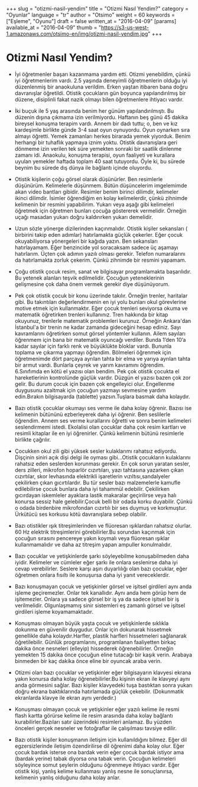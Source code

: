 +++
slug = "otizmi-nasil-yendim"
title = "Otizmi Nasıl Yendim?"
category = "Oyunlar"
language = "tr"
author = "Otsimo"
weight = 60
keywords = ["Eşleme", "Oyunu"]
draft = false
written_at = "2016-04-09"
[params]
available_at = "2016-04-09"
thumb = "https://s3-us-west-1.amazonaws.com/otsimo-en/img/otizmi-nasil-yendim.jpg"
+++



# Otizmi Nasıl Yendim?

- İyi öğretmenler başarı kazanmama yardım etti. Otizmi yenebildim, çünkü iyi öğretmenlerim vardı. 2.5 yaşında deneyimli öğretmenlerin olduğu iyi düzenlenmiş bir anaokuluna verildim. Erken yaştan itibaren bana doğru davranışlar öğretildi. Otistik çocukların gün boyunca yapılandırılmış bir düzene, disiplinli fakat nazik olmayı bilen öğretmenlere ihtiyacı vardır.

- İki buçuk ile 5 yaş arasında benim her günüm yapılandırılmıştı. Bu düzenin dışına çıkmama izin verilmiyordu. Haftanın beş günü 45 dakika bireysel konuşma terapim vardı. Annem bir dadı tuttu; o, ben ve kız kardeşimle birlikte günde 3-4 saat oyun oynuyordu. Oyun oynarken sıra almayı öğretti. Yemek zamanları herkes birarada yemek yiyorduk. Benim herhangi bir tuhaflık yapmaya iznim yoktu. Otistik davranışlara geri dönmeme izin verilen tek süre yemekten sonraki bir saatlik dinlenme zamanı idi. Anaokulu, konuşma terapisi, oyun faaliyeti ve kurallara uyulan yemekler haftada toplam 40 saat tutuyordu. Öyle ki, bu sürede beynim bu sürede dış dünya ile bağlantı içinde oluyordu.

- Otistik kişilerin çoğu görsel olarak düşünürler. Ben resimlerle düşünürüm. Kelimelerle düşünmem. Bütün düşüncelerim imgelemimde akan video bantları gibidir. Resimler benim birinci dilimdir, kelimeler ikinci dilimdir. İsimler öğrendiğim en kolay kelimelerdir, çünkü zihnimde kelimenin bir resmini yapabilirim. Yukarı veya aşağı gibi kelimeleri öğretmek için öğretmen bunları çocuğa göstererek vermelidir. Örneğin uçağı masadan yukarı doğru kaldırırken yukarı demelidir.

- Uzun sözle yönerge dizilerinden kaçınmalıdır. Otistik kişiler sekansları ( birbirini takip eden adımlar) hatırlamakta güçlük çekerler. Eğer çocuk okuyabiliyorsa yönergeleri bir kağıda yazın. Ben sekansları hatırlayamam. Eğer benzincide yol soracaksam sadece üç aşamayı hatırlarım. Üçten çok adımın yazılı olması gerekir. Telefon numaralarını da hatırlamakta zorluk çekerim. Çünkü zihnimde bir resmini yapamam.

- Çoğu otistik çocuk resim, sanat ve bilgisayar programlamakta başarılıdır. Bu yetenek alanları teşvik edilmelidir. Çocuğun yeteneklerinin gelişmesine çok daha önem vermek gerekir diye düşünüyorum.

- Pek çok otistik çocuk bir konu üzerinde takılır. Örneğin trenler, haritalar gibi. Bu takıntıları değerlendirmenin en iyi yolu bunları okul görevlerine motive etmek için kullanmaktır. Eğer çocuk trenleri seviyorsa okuma ve matematik öğretirken trenleri kullanınız. Tren hakkında bir kitap okuyunuz, trenlerle matematik problemleri kurunuz. Örneğin Ankara'dan İstanbul'a bir trenin ne kadar zamanda gideceğini hesap ediniz. Sayı kavramlarını öğretirken somut görsel yöntemler kullanın. Ailem sayıları öğrenmem için bana bir matematik oyuncağı verdiler. Bunda 1’den 10’a kadar sayılar için farklı renk ve büyüklükte bloklar vardı. Bununla toplama ve çıkarma yapmayı öğrendim. Bölmeleri öğrenmek için öğretmenimde dört parçaya ayrılan tahta bir elma ve yarıya ayrılan tahta bir armut vardı. Bunlarla çeyrek ve yarım kavramını öğrendim.
6.Sınıfımda en kötü el yazısı olan bendim. Pek çok otistik çocukta el hareketlerinin kontrolünde güçlük vardır. Düzgün el yazısı bazen çok zor gelir. Bu durum çocuk için bazen çok engelleyici olur. Engellenme duygusunu azaltmak için çocuğun yazmayı sevmesine yardım edin.Bırakın bilgisayarda (tablette) yazsın.Tuşlara basmak daha kolaydır.

- Bazı otistik çocuklar okumayı ses verme ile daha kolay öğrenir. Bazısı ise kelimenin bütününü ezberleyerek daha iyi öğrenir. Ben seslilerle öğrendim. Annem ses verme kurallarını öğretti ve sonra benim kelimeleri seslendirmemi istedi. Ekolalisi olan çocuklar daha çok resim kartları ve resimli kitaplar ile en iyi öğrenirler. Çünkü kelimenin bütünü resimlerle birlikte çağrılır.

- Çocukken okul zili gibi yüksek sesler kulaklarımı rahatsız ediyordu. Dişçinin siniri açık dişi delgi ile oyması gibi…Otistik çocukların kulaklarını rahatsız eden seslerden korunması gerekir. En çok sorun yaratan sesler, ders zilleri, mikrofon hoparlör cızırtıları, yazı tahtasına yazarken çıkan cızırtılar, skor levhasında elektrikli işaretlerin vızıltısı,sandalyeler çekilirken çıkan gıcırtılardır. Bu tür sesler bazı malzemelerle kamufle edilebilirse çocuk bunlara daha iyi tahammül edebilir. Çekilirken gıcırdayan iskemleler ayaklara lastik makaralar geçirilirse veya halı konursa sessiz hale gelebilir.Çocuk belli bir odada korku duyabilir. Çünkü o odada birdenbire mikrofondan cızırtılı bir ses duymuş ve korkmuştur. Ürkütücü ses korkusu kötü davranışlara sebep olabilir.

- Bazı otistikler ışık titreşimlerinden ve flüoresan ışıklardan rahatsız olurlar. 60 Hz elektrik titreşimlerini görebilirler.Bu sorundan kaçınmak için çocuğun sırasını pencereye yakın koymalı veya flüoresan ışıklar kullanmamalıdır ve daha az titreşim yapan ampuller konulmalıdır.

- Bazı çocuklar ve yetişkinlerde şarkı söyleyebilme konuşabilmeden daha iyidir. Kelimeler ve cümleler eğer şarkı ile onlara seslenirse daha iyi cevap verebilirler. Seslere karşı aşırı duyarlılığı olan bazı çocuklar, eğer öğretmen onlara fısıltı ile konuşursa daha iyi yanıt vereceklerdir.

- Bazı konuşmayan çocuk ve yetişkinler görsel ve işitsel girdileri aynı anda işleme geçiremezler. Onlar tek kanallıdır. Aynı anda hem görüp hem de işitemezler. Onlara ya sadece görsel bir iş ya da sadece işitsel bir iş verilmelidir. Olgunlaşmamış sinir sistemleri eş zamanlı görsel ve işitsel girdileri işleme koyamamaktadır.

- Konuşması olmayan büyük yaşta çocuk ve yetişkinlerde sıklıkla dokunma en güvenilir duygudur. Onlar için dokunarak hissetmek genellikle daha kolaydır.Harfler, plastik harfleri hissetmeleri sağlanarak öğretilebilir. Günlük programlarını, programlanan faaliyetten birkaç dakika önce nesneleri (elleyip) hissederek öğrenebilirler. Örneğin yemekten 15 dakika önce çocuğun eline tutacağı bir kaşık verin. Arabaya binmeden bir kaç dakika önce eline bir oyuncak araba verin.

- Otizmi olan bazı çocuklar ve yetişkinler eğer bilgisayarın klavyesi ekrana yakın konursa daha kolay öğrenebilirler.Bu kişinin ekran ile klavyeyi aynı anda görmesini sağlar. Bazı kişiler klavyedeki tuşa bastıktan sonra yukarı doğru ekrana baktıklarında hatırlamada güçlük çekebilir. (Dokunmatik ekranlarda klavye ile ekran aynı yerdedir.)

- Konuşması olmayan çocuk ve yetişkinler eğer yazılı kelime ile resmi flash kartta görürse kelime ile resim arasında daha kolay bağlantı kurabilirler.Bazıları satır üzerindeki resimleri anlamaz. Bu yüzden önceleri gerçek nesneler ve fotoğraflar ile çalışılması tavsiye edilir.

- Bazı otistik kişiler konuşmanın iletişim için kullanıldığını bilmez. Eğer dil egzersizlerinde iletişim özendirilirse dil öğrenimi daha kolay olur. Eğer çocuk bardak isterse ona bardak verin eğer çocuk bardak istiyor ama (bardak yerine) tabak diyorsa ona tabak verin. Çocuğun kelimeleri söyleyince somut şeylerin olduğunu öğrenmeye ihtiyacı vardır. Eğer otistik kişi, yanlış kelime kullanması yanlış nesne ile sonuçlanırsa, kelimenin yanlış olduğunu daha kolay anlar.
